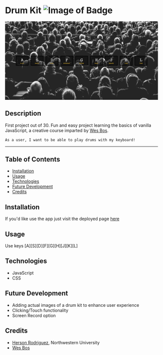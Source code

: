 # Drum Kit ![Image of Badge](https://img.shields.io/badge/DrumKit-v1.0.0-blue)


![ScreenShot](/content/ScreenShot.png)


## Description

First project out of 30. Fun and easy project learning the basics of vanilla JavaScript, a creative course imparted by [Wes Bos](https://github.com/wesbos).

```
As a user, I want to be able to play drums with my keyboard!

```
***

## Table of Contents

* [Installation](#installation)
* [Usage](#usage)
* [Technologies](#technologies)
* [Future Development](#future%20development)
* [Credits](#credits)


## Installation

If you'd like use the app just visit the deployed page [here](https://nameless-earth-07765.herokuapp.com/)  


## Usage

Use keys [A][S][D][F][G][H][J][K][L]

## Technologies

- JavaScript
- CSS



## Future Development

* Adding actual images of a drum kit to enhance user experience
* Clicking/Touch functionality
* Screen Record option


## Credits

* [Herson Rodriguez](https://github.com/rodriguezh21), Northwestern University
* [Wes Bos](https://github.com/wesbos)


